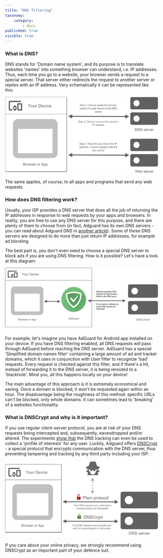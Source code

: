 ```yaml
---
title: "DNS filtering"
taxonomy:
    category:
        - docs
published: true
visible: true
---
```

### What is DNS?

DNS stands for 'Domain name system', and its purpose is to translate websites 'names' into something browser can understand, i.e. IP addresses. Thus, each time you go to a website, your browser sends a request to a special server. That server either redirects the request to another server or replies with an IP address. Very schematically it can be represented like this:

![dns-scheme](How_DNS_works.png)

The same applies, of course, to all apps and programs that send any web requests.

### How does DNS filtering work?

Usually, your ISP provides a DNS server that does all the job of returning the IP addresses in response to web requests by your apps and browsers. In reality, you are free to use any DNS server for this purpose, and there are plenty of them to choose from (in fact, Adguard has its own DNS servers - you can read about Adguard DNS in [another article](https://kb.adguard.com/en/dns/overview)). Some of these DNS servers are designed to do more than just return IP addresses, for example ad blocking. 

The best part is, you don't even need to choose a special DNS server to block ads if you are using DNS filtering. How is it possible? Let's have a look at this diagram:

![dns-scheme](How_DNS_Filtering_works.png)

For example, let's imagine you have AdGuard for Android app installed on your device. If you have DNS filtering enabled, all DNS requests will pass through AdGuard before reaching the DNS server. AdGuard has a special 'Simplified domain names filter' containing a large amount of ad and tracker domains, which it uses in conjunction with User filter to recognize 'bad' requests. Every request is checked against this filter, and if there's a hit, instead of forwarding it to the DNS server, it is being rerouted to a 'blackhole'. Mind you, all this happens locally on your device!

The main advantage of this approach is it is extremely economical and saving. Once a domain is blocked, it won't be requested again within an hour. The disadvantage being the roughness of this method: specific URLs can't be blocked, only whole domains. It can sometimes lead to 'breaking' of a websites functionality.

### What is DNSCrypt and why is it important?

If you use regular client-server protocol, you are at risk of your DNS requests being intercepted and, subsequently, eavesdropped and/or altered. The experiments [show that](https://blog.adguard.com/dns-track-you/) the DNS tracking can even be used to collect a 'profile of interests' for any user. Luckily, Adguard offers [DNSCrypt](dnscrypt.org) - a special protocol that encrypts communication with the DNS server, thus preventing tampering and tracking by any third party including your ISP.

![dnscrypt-scheme](DNSCrypt.png)

If you care about your online privacy, we strongly recommend using DNSCrypt as an important part of your defence suit.

